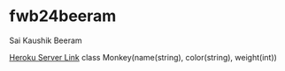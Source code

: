 # fwb24beeram

Sai Kaushik Beeram

[Heroku Server Link](https://fwb24beeram.herokuapp.com/)
class Monkey(name(string), color(string), weight(int))